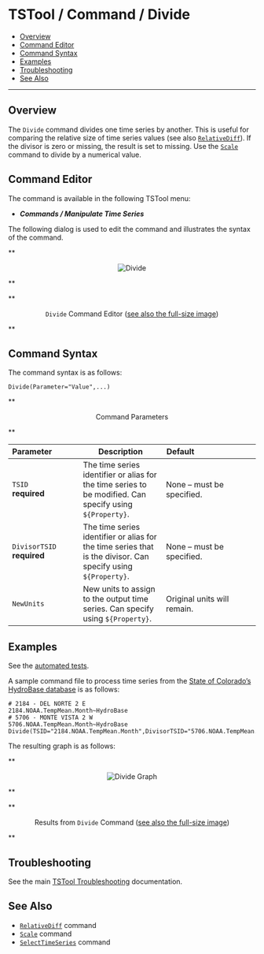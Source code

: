 # TSTool / Command / Divide #

*   [Overview](#overview)
*   [Command Editor](#command-editor)
*   [Command Syntax](#command-syntax)
*   [Examples](#examples)
*   [Troubleshooting](#troubleshooting)
*   [See Also](#see-also)

-------------------------

## Overview ##

The `Divide` command divides one time series by another.
This is useful for comparing the relative size of time series values (see also
[`RelativeDiff`](../RelativeDiff/RelativeDiff.md)).
If the divisor is zero or missing, the result is set to missing.
Use the [`Scale`](../Scale/Scale.md) command to divide by a numerical value.

## Command Editor ##

The command is available in the following TSTool menu:

*   ***Commands / Manipulate Time Series***

The following dialog is used to edit the command and illustrates the syntax of the command.

**<p style="text-align: center;">
![Divide](Divide.png)
</p>**

**<p style="text-align: center;">
`Divide` Command Editor (<a href="../Divide.png">see also the full-size image</a>)
</p>**

## Command Syntax ##

The command syntax is as follows:

```text
Divide(Parameter="Value",...)
```
**<p style="text-align: center;">
Command Parameters
</p>**

|**Parameter**&nbsp;&nbsp;&nbsp;&nbsp;&nbsp;&nbsp;&nbsp;&nbsp;&nbsp;&nbsp;&nbsp;|**Description**|**Default**&nbsp;&nbsp;&nbsp;&nbsp;&nbsp;&nbsp;&nbsp;&nbsp;&nbsp;&nbsp;&nbsp;&nbsp;&nbsp;&nbsp;&nbsp;&nbsp;&nbsp;&nbsp;&nbsp;&nbsp;&nbsp;&nbsp;&nbsp;&nbsp;&nbsp;&nbsp;&nbsp;|
|--------------|-----------------|-----------------|
|`TSID`<br>**required**|The time series identifier or alias for the time series to be modified.  Can specify using `${Property}`.|None – must be specified.|
|`DivisorTSID`<br>**required**|The time series identifier or alias for the time series that is the divisor.  Can specify using `${Property}`.|None – must be specified.|
|`NewUnits`|New units to assign to the output time series.  Can specify using `${Property}`.|Original units will remain.|

## Examples ##

See the [automated tests](https://github.com/OpenCDSS/cdss-app-tstool-test/tree/master/test/commands/Divide).

A sample command file to process time series from the [State of Colorado’s HydroBase database](../../datastore-ref/CO-HydroBase/CO-HydroBase.md)
is as follows:

```text
# 2184 - DEL NORTE 2 E
2184.NOAA.TempMean.Month~HydroBase
# 5706 - MONTE VISTA 2 W
5706.NOAA.TempMean.Month~HydroBase
Divide(TSID="2184.NOAA.TempMean.Month",DivisorTSID="5706.NOAA.TempMean.Month")
```
The resulting graph is as follows:

**<p style="text-align: center;">
![Divide Graph](Divide_Graph.png)
</p>**

**<p style="text-align: center;">
Results from `Divide` Command (<a href="../Divide_Graph.png">see also the full-size image</a>)
</p>**

## Troubleshooting ##

See the main [TSTool Troubleshooting](../../troubleshooting/troubleshooting.md) documentation.

## See Also ##

*   [`RelativeDiff`](../RelativeDiff/RelativeDiff.md) command
*   [`Scale`](../Scale/Scale.md) command
*   [`SelectTimeSeries`](../SelectTimeSeries/SelectTimeSeries.md) command
